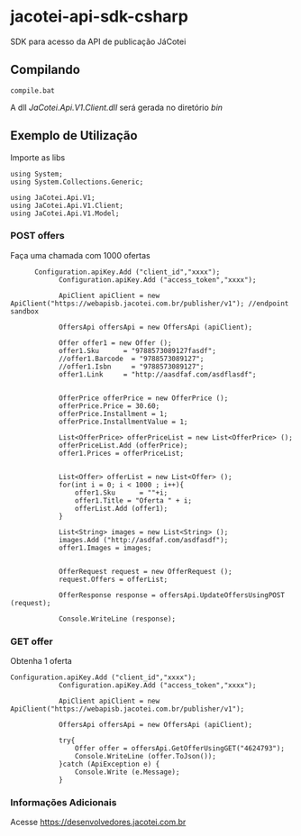# jacotei-api-sdk-csharp
SDK para acesso da API de publicação JáCotei

## Compilando ##

``` 
compile.bat
``` 

A dll *JaCotei.Api.V1.Client.dll* será gerada no diretório *bin*

## Exemplo de Utilização ##

Importe as libs
``` CSharp
using System;
using System.Collections.Generic;

using JaCotei.Api.V1;
using JaCotei.Api.V1.Client;
using JaCotei.Api.V1.Model;
```

### POST offers ###

Faça uma chamada com 1000 ofertas
```CSharp
      Configuration.apiKey.Add ("client_id","xxxx");
			Configuration.apiKey.Add ("access_token","xxxx");

			ApiClient apiClient = new ApiClient("https://webapisb.jacotei.com.br/publisher/v1"); //endpoint sandbox

			OffersApi offersApi = new OffersApi (apiClient);

			Offer offer1 = new Offer ();
			offer1.Sku      = "9788573089127fasdf";
			//offer1.Barcode  = "9788573089127";
			//offer1.Isbn     = "9788573089127";
			offer1.Link     = "http://aasdfaf.com/asdflasdf";


			OfferPrice offerPrice = new OfferPrice ();
			offerPrice.Price = 30.60;
			offerPrice.Installment = 1;
			offerPrice.InstallmentValue = 1;

			List<OfferPrice> offerPriceList = new List<OfferPrice> ();
			offerPriceList.Add (offerPrice);
			offer1.Prices = offerPriceList;


			List<Offer> offerList = new List<Offer> ();
			for(int i = 0; i < 1000 ; i++){
				offer1.Sku      = ""+i;
				offer1.Title = "Oferta " + i;
				offerList.Add (offer1);
			}

			List<String> images = new List<String> ();
			images.Add ("http://asdfaf.com/asdfasdf");
			offer1.Images = images;


			OfferRequest request = new OfferRequest ();
			request.Offers = offerList;

			OfferResponse response = offersApi.UpdateOffersUsingPOST (request);

			Console.WriteLine (response);
``` 


### GET offer ###

Obtenha 1 oferta
```CSharp
Configuration.apiKey.Add ("client_id","xxxx");
			Configuration.apiKey.Add ("access_token","xxxx");

			ApiClient apiClient = new ApiClient("https://webapisb.jacotei.com.br/publisher/v1");

			OffersApi offersApi = new OffersApi (apiClient);

			try{
				Offer offer = offersApi.GetOfferUsingGET("4624793");
				Console.WriteLine (offer.ToJson());
			}catch (ApiException e) {
				Console.Write (e.Message);
			}
```

### Informações Adicionais ###

Acesse https://desenvolvedores.jacotei.com.br
